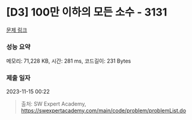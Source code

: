 # [D3] 100만 이하의 모든 소수 - 3131 

[문제 링크](https://swexpertacademy.com/main/code/problem/problemDetail.do?contestProbId=AV_6mRsasV8DFAWS) 

### 성능 요약

메모리: 71,228 KB, 시간: 281 ms, 코드길이: 231 Bytes

### 제출 일자

2023-11-15 00:22



> 출처: SW Expert Academy, https://swexpertacademy.com/main/code/problem/problemList.do